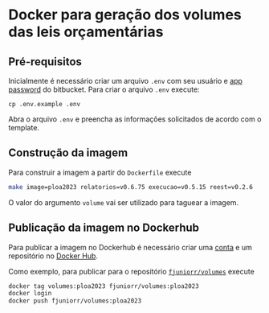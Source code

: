 # Docker para geração dos volumes das leis orçamentárias

## Pré-requisitos

Inicialmente é necessário criar um arquivo `.env` com seu usuário e [app password](https://support.atlassian.com/bitbucket-cloud/docs/app-passwords/) do bitbucket. Para criar o arquivo `.env` execute:

```
cp .env.example .env
```

Abra o arquivo `.env` e preencha as informações solicitados de acordo com o template. 

## Construção da imagem

Para construir a imagem a partir do `Dockerfile` execute

```bash
make image=ploa2023 relatorios=v0.6.75 execucao=v0.5.15 reest=v0.2.6
```

O valor do argumento `volume` vai ser utilizado para taguear a imagem.

## Publicação da imagem no Dockerhub

Para publicar a imagem no Dockerhub é necessário criar uma [conta](https://hub.docker.com/signup/) e um repositório no [Docker Hub](https://docs.docker.com/docker-hub/repos/#creating-a-repository). 

Como exemplo, para publicar para o repositório [`fjuniorr/volumes`](https://hub.docker.com/repository/docker/fjuniorr/volumes/) execute

```bash
docker tag volumes:ploa2023 fjuniorr/volumes:ploa2023
docker login
docker push fjuniorr/volumes:ploa2023
```
